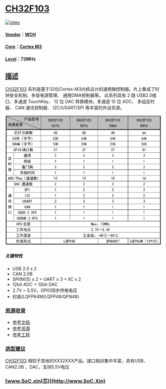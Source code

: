 ﻿# [CH32F103](https://github.com/SoCXin/CH32F103)

[![sites](http://182.61.61.133/link/resources/SoC.png)](http://www.SoC.Xin)

#### [Vendor](https://github.com/SoCXin/Vendor)：[WCH](http://www.wch.cn/)
#### [Core](https://github.com/SoCXin/Cortex)：[Cortex M3](https://github.com/SoCXin/CM3)
#### [Level](https://github.com/SoCXin/Level)：72MHz

## [描述](https://github.com/SoCXin/CH32F103/wiki)

[CH32F103](https://github.com/SoCXin/CH32F103) 系列是基于32位Cortex-M3内核设计的通用微控制器。片上集成了时钟安全机制、多级电源管理、 通用DMA控制器等。 此系列具有 2 路 USB2.0接口、多通道 TouchKey、 12 位 DAC 转换模块，多通道 12 位 ADC、 多组定时器、 CAN 通讯控制器、 I2C/USART/SPI 等丰富的外设资源。

[![sites](docs/CH32F103.png)](https://github.com/SoCXin/CH32F103)

##### 关键特性

* USB 2.0 x 2
* CAN 2.0B
* SPI(M/S) x 2 + UART x 3 + IIC x 2
* 12bit ADC + 12bit DAC
* 2.7V ~ 5.5V，GPIO同步供电电压
* 封装(LQFP64M/LQFP48/QFN48)

### [资源收录](https://github.com/SoCXin/CH32F103)

* [参考文档](docs/)
* [参考资源](src/)
* [参考工程](project/)

### [选型建议](https://github.com/SoCXin)

[CH32F103](https://github.com/SoCXin/CH32F103) 相较于其他的XX32XXX产品，接口相对集中丰富，具有USB、CAN2.0B 、DAC，支持5.5V电压

###  [www.SoC.xin(芯)](http://www.SoC.Xin)
